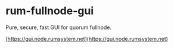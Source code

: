 # rum-fullnode-gui

Pure, secure, fast GUI for quorum fullnode.

[https://gui.node.rumsystem.net](https://gui.node.rumsystem.net)